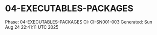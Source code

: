 # 04-EXECUTABLES-PACKAGES
Phase: 04-EXECUTABLES-PACKAGES
CI: CI-SN001-003
Generated: Sun Aug 24 22:41:11 UTC 2025
